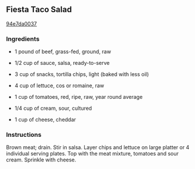 ## Fiesta Taco Salad

[94e7da0037](http://www.kraftrecipes.com/recipes/fiesta-taco-salad-57818.aspx)

### Ingredients

 - 1 pound of beef, grass-fed, ground, raw

 - 1/2 cup of sauce, salsa, ready-to-serve

 - 3 cup of snacks, tortilla chips, light (baked with less oil)

 - 4 cup of lettuce, cos or romaine, raw

 - 1 cup of tomatoes, red, ripe, raw, year round average

 - 1/4 cup of cream, sour, cultured

 - 1 cup of cheese, cheddar

### Instructions

Brown meat; drain. Stir in salsa. Layer chips and lettuce on large platter or 4 individual serving plates. Top with the meat mixture, tomatoes and sour cream. Sprinkle with cheese.